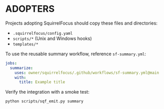 # ADOPTERS

Projects adopting SquirrelFocus should copy these files and directories:

- `.squirrelfocus/config.yaml`
- `scripts/*` (Unix and Windows hooks)
- `templates/*`

To use the reusable summary workflow, reference `sf-summary.yml`:

```yaml
jobs:
  summarize:
    uses: owner/squirrelfocus/.github/workflows/sf-summary.yml@main
    with:
      title: Example title
```

Verify the integration with a smoke test:

```bash
python scripts/sqf_emit.py summary
```
